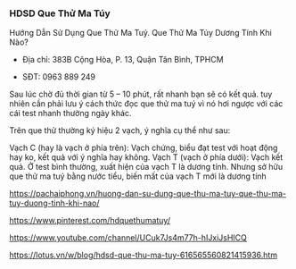 ### HDSD Que Thử Ma Túy

Hướng Dẫn Sử Dụng Que Thử Ma Tuý. Que Thử Ma Túy Dương Tính Khi Nào?

- Địa chỉ: 383B Cộng Hòa, P. 13, Quận Tân Bình, TPHCM

- SĐT: 0963 889 249

Sau lúc chờ đủ thời gian từ 5 – 10 phút, rất nhanh bạn sẽ có kết quả. tuy nhiên cần phải lưu ý cách thức đọc que thử ma tuý vì nó hơi ngược với các cái test nhanh thường ngày khác.

Trên que thử thường ký hiệu 2 vạch, ý nghĩa cụ thể như sau:

Vạch C (hay là vạch ở phía trên): Vạch chứng, biểu đạt test với hoạt động hay ko, kết quả với ý nghĩa hay không.
Vạch T (vạch ở phía dưới): Vạch kết quả. Ở test bình thường, xuất hiện của vạch T là dương tính. Nhưng sở hữu que thử ma tuý bằng nước tiểu, biến mất của vạch T mới là dương tính

https://pachaiphong.vn/huong-dan-su-dung-que-thu-ma-tuy-que-thu-ma-tuy-duong-tinh-khi-nao/

https://www.pinterest.com/hdquethumatuy/

https://www.youtube.com/channel/UCuk7Js4m77h-hIJxiJsHICQ

https://lotus.vn/w/blog/hdsd-que-thu-ma-tuy-616565560821415936.htm
